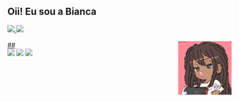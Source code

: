 ## Oii! Eu sou a Bianca

<div>
  <a href="https://github.com/leitzke80">
  <img height="180em" src="https://github-readme-stats.vercel.app/api?username=leitzke80&show_icons=true&theme=dracula&include_all_commits=true&count_private=true"/>
  <img height="180em" src="https://github-readme-stats.vercel.app/api/top-langs/?username=leitzke80&layout=compact&langs_count=7&theme=dracula"/>
</div>
  
  <div style="display: inline_block"><br>
  <img align="right" alt="Gmns-Gif" height="120" width="120" src="https://github.com/gabrielbocoen/gabrielbocoen/blob/main/arts/GIF_20210910_093312.gif?raw=true">
  ##
  
  <div>
  <a href="https://instagram.com/leitzke_bianca" target="_blank"><img src="https://img.shields.io/badge/-Instagram-%23E4405F?style=for-the-badge&logo=instagram&logoColor=white" target="_blank"></a>
  <a href = "mailto:leitzkebianca80@gmail.com"><img src="https://img.shields.io/badge/-Gmail-%23333?style=for-the-badge&logo=gmail&logoColor=white" target="_blank"></a>
  <a href="https://www.linkedin.com/in/bianca-leitzke-911155189" target="_blank"><img src="https://img.shields.io/badge/-LinkedIn-%230077B5?style=for-the-badge&logo=linkedin&logoColor=white" target="_blank"></a> 
  </div>

